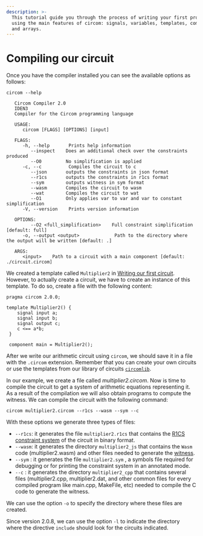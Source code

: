 ```yaml
---
description: >-
  This tutorial guide you through the process of writing your first program
  using the main features of circom: signals, variables, templates, components,
  and arrays.
---
```

# Compiling our circuit

Once you have the compiler installed you can see the available options as follows:

```console
circom --help

   Circom Compiler 2.0
   IDEN3
   Compiler for the Circom programming language

   USAGE:
      circom [FLAGS] [OPTIONS] [input]

   FLAGS:
      -h, --help       Prints help information
         --inspect    Does an additional check over the constraints produced
         --O0         No simplification is applied
      -c, --c          Compiles the circuit to c
         --json       outputs the constraints in json format
         --r1cs       outputs the constraints in r1cs format
         --sym        outputs witness in sym format
         --wasm       Compiles the circuit to wasm
         --wat        Compiles the circuit to wat
         --O1         Only applies var to var and var to constant simplification
      -V, --version    Prints version information

   OPTIONS:
         --O2 <full_simplification>    Full constraint simplification [default: full]
      -o, --output <output>             Path to the directory where the output will be written [default: .]

   ARGS:
      <input>    Path to a circuit with a main component [default: ./circuit.circom]
```

We created a template called `Multiplier2` in [Writing our first circuit](../writing-circuits). 
However, to actually create a circuit, we have to create an instance of this template. To do so, create a file with the following content:

```text
pragma circom 2.0.0;

template Multiplier2() {
    signal input a;
    signal input b;
    signal output c;
    c <== a*b;
 }

 component main = Multiplier2();
```

After we write our arithmetic circuit using `circom`, we should save it in a file with the `.circom` extension. Remember that you can create your own circuits or use the templates from our library of circuits [`circomlib`](https://github.com/iden3/circomlib).

In our example, we create a file called *multiplier2.circom*.
Now is time to compile the circuit to get a system of arithmetic equations representing it. As a result of the compilation we will also obtain programs to compute the witness.
We can compile the circuit with the following command:

```text
circom multiplier2.circom --r1cs --wasm --sym --c
```

With these options we generate three types of files:

* `--r1cs`: it generates the file `multiplier2.r1cs` that contains the [R1CS constraint system](../../background/background#rank-1-constraint-system) of the circuit in binary format.
* `--wasm`: it generates the directory `multiplier2_js` that contains the `Wasm` code (multiplier2.wasm) and other files needed to generate the [witness](../../background/background#witness).
* `--sym` : it generates the file `multiplier2.sym` , a symbols file required for debugging or for printing the constraint system in an annotated mode.
* `--c` : it generates the directory `multiplier2_cpp` that contains several files (multiplier2.cpp, multiplier2.dat, and other common files for every compiled program  like main.cpp, MakeFile, etc)  needed to compile the C code to generate the witness.

We can use the option `-o` to specify the directory where these files are created. 

Since version 2.0.8, we can use the option `-l` to indicate the directory where the directive `include` should look for the circuits indicated.